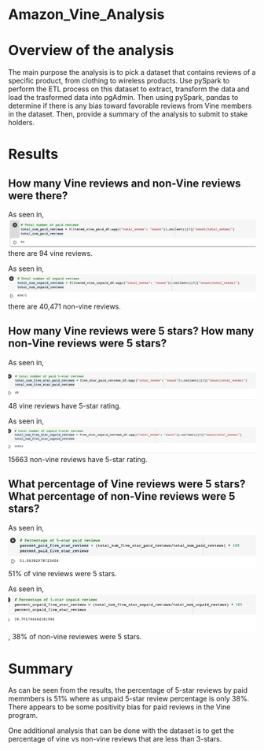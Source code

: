 # Amazon_Vine_Analysis

# Overview of the analysis

The main purpose the analysis is to pick a dataset that contains reviews of a specific product, from clothing to wireless products. Use pySpark to perform the ETL process on this dataset to extract, transform the data and load the trasformed data into pgAdmin. Then using pySpark, pandas to determine if there is any bias toward favorable reviews from Vine members in the dataset. Then, provide a summary of the analysis to submit to stake holders.

# Results

## How many Vine reviews and non-Vine reviews were there?

As seen in, ![](Resources/total_num_vine_reviews.png) there are 94 vine reviews.

As seen in, ![](Resources/total_num_non-vine_reviews.png) there are 40,471 non-vine reviews.


## How many Vine reviews were 5 stars? How many non-Vine reviews were 5 stars?

As seen in, ![](Resources/num_5-star_vine_reviews.png) 48 vine reviews have 5-star rating.

As seen in, ![](Resources/num_5-star_non-vine_reviews.png) 15663 non-vine reviews have 5-star rating. 


## What percentage of Vine reviews were 5 stars? What percentage of non-Vine reviews were 5 stars?

As seen in, ![](Resources/percent_5-star_vine_reviews.png) 51% of vine reviews were 5 stars.

As seen in, ![](Resources/percent_5-star_non-vine_reviews.png), 38% of non-vine reviewes were 5 stars.


# Summary

As can be seen from the results, the percentage of 5-star reviews by paid memmbers is 51% where as unpaid 5-star review percentage is only 38%. There appears to be some positivity bias for paid reviews in the Vine program.

One additional analysis that can be done with the dataset is to get the percentage of vine vs non-vine reviews that are less than 3-stars.